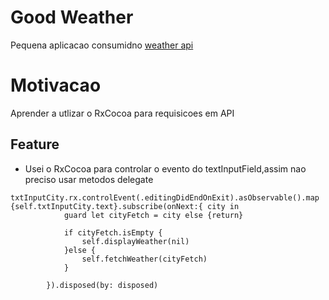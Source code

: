 # Good Weather
Pequena aplicacao consumidno [weather api](https://openweathermap.org/api)


# Motivacao
Aprender a utlizar o RxCocoa para requisicoes em API

## Feature
- Usei o RxCocoa para controlar o evento do textInputField,assim nao preciso usar metodos delegate


```swfit
txtInputCity.rx.controlEvent(.editingDidEndOnExit).asObservable().map {self.txtInputCity.text}.subscribe(onNext:{ city in
			guard let cityFetch = city else {return}
			
			if cityFetch.isEmpty {
				self.displayWeather(nil)
			}else {
				self.fetchWeather(cityFetch)
			}
			
		}).disposed(by: disposed)




```
